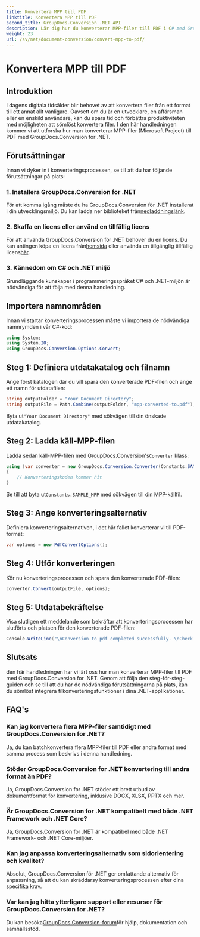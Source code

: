 ```yaml
---
title: Konvertera MPP till PDF
linktitle: Konvertera MPP till PDF
second_title: GroupDocs.Conversion .NET API
description: Lär dig hur du konverterar MPP-filer till PDF i C# med GroupDocs.Conversion för .NET. Följ denna steg-för-steg handledning för integrering i dina .NET-applikationer.
weight: 23
url: /sv/net/document-conversion/convert-mpp-to-pdf/
---
```


# Konvertera MPP till PDF

## Introduktion
I dagens digitala tidsålder blir behovet av att konvertera filer från ett format till ett annat allt vanligare. Oavsett om du är en utvecklare, en affärsman eller en enskild användare, kan du spara tid och förbättra produktiviteten med möjligheten att sömlöst konvertera filer. I den här handledningen kommer vi att utforska hur man konverterar MPP-filer (Microsoft Project) till PDF med GroupDocs.Conversion for .NET.
## Förutsättningar
Innan vi dyker in i konverteringsprocessen, se till att du har följande förutsättningar på plats:
### 1. Installera GroupDocs.Conversion for .NET
 För att komma igång måste du ha GroupDocs.Conversion för .NET installerat i din utvecklingsmiljö. Du kan ladda ner biblioteket från[nedladdningslänk](https://releases.groupdocs.com/conversion/net/).
### 2. Skaffa en licens eller använd en tillfällig licens
 För att använda GroupDocs.Conversion för .NET behöver du en licens. Du kan antingen köpa en licens från[hemsida](https://purchase.groupdocs.com/buy) eller använda en tillgänglig tillfällig licens[här](https://purchase.groupdocs.com/temporary-license/).
### 3. Kännedom om C# och .NET miljö
Grundläggande kunskaper i programmeringsspråket C# och .NET-miljön är nödvändiga för att följa med denna handledning.

## Importera namnområden
Innan vi startar konverteringsprocessen måste vi importera de nödvändiga namnrymden i vår C#-kod:
```csharp
using System;
using System.IO;
using GroupDocs.Conversion.Options.Convert;
```
## Steg 1: Definiera utdatakatalog och filnamn
Ange först katalogen där du vill spara den konverterade PDF-filen och ange ett namn för utdatafilen:
```csharp
string outputFolder = "Your Document Directory";
string outputFile = Path.Combine(outputFolder, "mpp-converted-to.pdf");
```
 Byta ut`"Your Document Directory"` med sökvägen till din önskade utdatakatalog.
## Steg 2: Ladda käll-MPP-filen
 Ladda sedan käll-MPP-filen med GroupDocs.Conversion's`Converter` klass:
```csharp
using (var converter = new GroupDocs.Conversion.Converter(Constants.SAMPLE_MPP))
{
    // Konverteringskoden kommer hit
}
```
Se till att byta ut`Constants.SAMPLE_MPP` med sökvägen till din MPP-källfil.
## Steg 3: Ange konverteringsalternativ
Definiera konverteringsalternativen, i det här fallet konverterar vi till PDF-format:
```csharp
var options = new PdfConvertOptions();
```
## Steg 4: Utför konverteringen
Kör nu konverteringsprocessen och spara den konverterade PDF-filen:
```csharp
converter.Convert(outputFile, options);
```
## Steg 5: Utdatabekräftelse
Visa slutligen ett meddelande som bekräftar att konverteringsprocessen har slutförts och platsen för den konverterade PDF-filen:
```csharp
Console.WriteLine("\nConversion to pdf completed successfully. \nCheck output in {0}", outputFolder);
```

## Slutsats
den här handledningen har vi lärt oss hur man konverterar MPP-filer till PDF med GroupDocs.Conversion for .NET. Genom att följa den steg-för-steg-guiden och se till att du har de nödvändiga förutsättningarna på plats, kan du sömlöst integrera filkonverteringsfunktioner i dina .NET-applikationer.
## FAQ's
### Kan jag konvertera flera MPP-filer samtidigt med GroupDocs.Conversion for .NET?
Ja, du kan batchkonvertera flera MPP-filer till PDF eller andra format med samma process som beskrivs i denna handledning.
### Stöder GroupDocs.Conversion for .NET konvertering till andra format än PDF?
Ja, GroupDocs.Conversion for .NET stöder ett brett utbud av dokumentformat för konvertering, inklusive DOCX, XLSX, PPTX och mer.
### Är GroupDocs.Conversion for .NET kompatibelt med både .NET Framework och .NET Core?
Ja, GroupDocs.Conversion for .NET är kompatibel med både .NET Framework- och .NET Core-miljöer.
### Kan jag anpassa konverteringsalternativ som sidorientering och kvalitet?
Absolut, GroupDocs.Conversion för .NET ger omfattande alternativ för anpassning, så att du kan skräddarsy konverteringsprocessen efter dina specifika krav.
### Var kan jag hitta ytterligare support eller resurser för GroupDocs.Conversion for .NET?
 Du kan besöka[GroupDocs.Conversion-forum](https://forum.groupdocs.com/c/conversion/11)för hjälp, dokumentation och samhällsstöd.